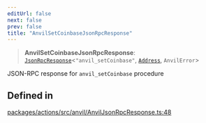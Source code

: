```yaml
---
editUrl: false
next: false
prev: false
title: "AnvilSetCoinbaseJsonRpcResponse"
---
```


> **AnvilSetCoinbaseJsonRpcResponse**: [`JsonRpcResponse`](/reference/tevm/jsonrpc/type-aliases/jsonrpcresponse/)\<`"anvil_setCoinbase"`, [`Address`](/reference/tevm/utils/type-aliases/address/), `AnvilError`\>

JSON-RPC response for `anvil_setCoinbase` procedure

## Defined in

[packages/actions/src/anvil/AnvilJsonRpcResponse.ts:48](https://github.com/evmts/tevm-monorepo/blob/main/packages/actions/src/anvil/AnvilJsonRpcResponse.ts#L48)
